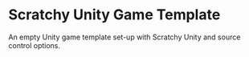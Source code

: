 Scratchy Unity Game Template
============================

An empty Unity game template set-up with Scratchy Unity and source control options.